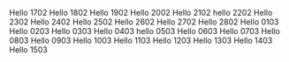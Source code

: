 Hello 1702
Hello 1802
Hello 1902
Hello 2002
Hello 2102
hello 2202
Hello 2302
Hello 2402
Hello 2502
Hello 2602
Hello 2702
Hello 2802
Hello 0103
Hello 0203
Hello 0303
Hello 0403
hello 0503
Hello 0603
Hello 0703
Hello 0803
Hello 0903
Hello 1003
Hello 1103
Hello 1203
Hello 1303
Hello 1403
Hello 1503